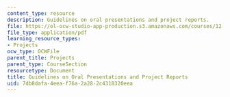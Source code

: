 ```yaml
---
content_type: resource
description: Guidelines on oral presentations and project reports.
file: https://ol-ocw-studio-app-production.s3.amazonaws.com/courses/12-307-weather-and-climate-laboratory-spring-2009/7db8dafa4eeaf76a2a282c4318320eea_report.pdf
file_type: application/pdf
learning_resource_types:
- Projects
ocw_type: OCWFile
parent_title: Projects
parent_type: CourseSection
resourcetype: Document
title: Guidelines on Oral Presentations and Project Reports
uid: 7db8dafa-4eea-f76a-2a28-2c4318320eea
---
```

